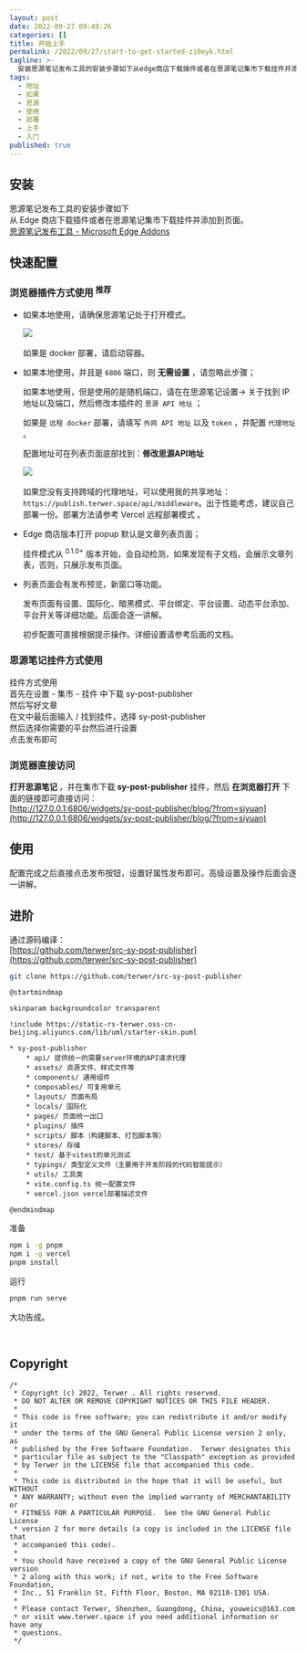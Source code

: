 ```yaml
---
layout: post
date: 2022-09-27 09:49:26
categories: []
title: 开始上手
permalink: /2022/09/27/start-to-get-started-zi0eyk.html
tagline: >-
  安装思源笔记发布工具的安装步骤如下从edge商店下载插件或者在思源笔记集市下载挂件并添加到页面。思源笔记发布工具microsoftedgeaddons快速配置浏览器插件方式使用推荐如果本地使用请确保思源笔记处于打开模式。​​如果是docker部署请启动容器。如果本地使用并且是​​端口则无需设置请忽略此步骤_如果本地使用但是使用的是随机端口请在在思源笔记设置关于找到ip地址以及端口然后修改本插件的思源api地址​​_如果是远程docker​​部署请填写外网api地址​​以及token​​并配置代理地址​​。
tags:
  - 地址
  - 如果
  - 思源
  - 使用
  - 部署
  - 上手
  - 入门
published: true
---
```






## 安装

思源笔记发布工具的安装步骤如下  
从 Edge 商店下载插件或者在思源笔记集市下载挂件并添加到页面。  
[思源笔记发布工具 - Microsoft Edge Addons](https://microsoftedge.microsoft.com/addons/detail/aejmkigifflimhjlhjkdckclhabbilee)

## 快速配置

### 浏览器插件方式使用 <sup> 推荐 </sup>

* 如果本地使用，请确保思源笔记处于打开模式。  

  ​![](https://static-rs-terwer.oss-cn-beijing.aliyuncs.com/project/sy-post-publisher/docs/screenshot-20221126-232837.png)​

  如果是 docker 部署，请启动容器。
* 如果本地使用，并且是 `6806`​​ 端口，则 **无需设置** ，请忽略此步骤；

  如果本地使用，但是使用的是随机端口，请在在思源笔记设置-> 关于找到 IP 地址以及端口，然后修改本插件的 `思源 API 地址`​​ ；

  如果是 `远程 docker`​​ 部署，请填写 `外网 API 地址`​​ 以及 `token`​​ ，并配置 `代理地址`​​ 。

  配置地址可在列表页面底部找到：**修改思源API地址**

  ​![](https://static-rs-terwer.oss-cn-beijing.aliyuncs.com/project/sy-post-publisher/docs/screenshot-20221126-232612.png)​

  如果您没有支持跨域的代理地址，可以使用我的共享地址：`https://publish.terwer.space/api/middleware`​​ 。出于性能考虑，建议自己部署一份。部署方法请参考 Vercel 远程部署模式 。

* Edge 商店版本打开 popup 默认是文章列表页面；

  挂件模式从 <sup>0.1.0+</sup> 版本开始，会自动检测，如果发现有子文档，会展示文章列表，否则，只展示发布页面。
* 列表页面会有发布预览，新窗口等功能。

  发布页面有设置、国际化、暗黑模式、平台绑定、平台设置、动态平台添加、平台开关等详细功能。后面会逐一讲解。

  初步配置可直接根据提示操作。详细设置请参考后面的文档。

### 思源笔记挂件方式使用

挂件方式使用  
首先在设置 - 集市 - 挂件 中下载 sy-post-publisher  
然后写好文章  
在文中最后面输入 / 找到挂件，选择 sy-post-publisher  
然后选择你需要的平台然后进行设置  
点击发布即可

### 浏览器直接访问

**打开思源笔记 ​**，并在集市下载 **sy-post-publisher** 挂件，然后 **在浏览器打开** 下面的链接即可直接访问：  
[http://127.0.0.1:6806/widgets/sy-post-publisher/blog/?from=siyuan](http://127.0.0.1:6806/widgets/sy-post-publisher/blog/?from=siyuan)

## 使用

配置完成之后直接点击发布按钮，设置好属性发布即可。高级设置及操作后面会逐一讲解。

## 进阶

通过源码编译：  
[https://github.com/terwer/src-sy-post-publisher](https://github.com/terwer/src-sy-post-publisher)

```bash
git clone https://github.com/terwer/src-sy-post-publisher
```

```plantuml
@startmindmap

skinparam backgroundcolor transparent

!include https://static-rs-terwer.oss-cn-beijing.aliyuncs.com/lib/uml/starter-skin.puml

* sy-post-publisher
	* api/ 提供统一的需要server环境的API请求代理
	* assets/ 资源文件、样式文件等
	* components/ 通用组件
	* composables/ 可复用单元
	* layouts/ 页面布局
	* locals/ 国际化
	* pages/ 页面统一出口
	* plugins/ 插件
	* scripts/ 脚本（构建脚本、打包脚本等）
	* stores/ 存储
	* test/ 基于vitest的单元测试
	* typings/ 类型定义文件（主要用于开发阶段的代码智能提示）
	* utils/ 工具类
	* vite.config.ts 统一配置文件
	* vercel.json vercel部署描述文件

@endmindmap
```

准备

```bash
npm i -g pnpm
npm i -g vercel
pnpm install
```

运行

```bash
pnpm run serve
```

大功告成。

‍

## Copyright

```plaintext
/*
 * Copyright (c) 2022, Terwer . All rights reserved.
 * DO NOT ALTER OR REMOVE COPYRIGHT NOTICES OR THIS FILE HEADER.
 *
 * This code is free software; you can redistribute it and/or modify it
 * under the terms of the GNU General Public License version 2 only, as
 * published by the Free Software Foundation.  Terwer designates this
 * particular file as subject to the "Classpath" exception as provided
 * by Terwer in the LICENSE file that accompanied this code.
 *
 * This code is distributed in the hope that it will be useful, but WITHOUT
 * ANY WARRANTY; without even the implied warranty of MERCHANTABILITY or
 * FITNESS FOR A PARTICULAR PURPOSE.  See the GNU General Public License
 * version 2 for more details (a copy is included in the LICENSE file that
 * accompanied this code).
 *
 * You should have received a copy of the GNU General Public License version
 * 2 along with this work; if not, write to the Free Software Foundation,
 * Inc., 51 Franklin St, Fifth Floor, Boston, MA 02110-1301 USA.
 *
 * Please contact Terwer, Shenzhen, Guangdong, China, youweics@163.com
 * or visit www.terwer.space if you need additional information or have any
 * questions.
 */
```

